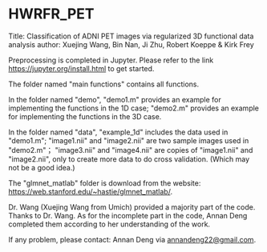 # HWRFR_PET

Title: 
Classification of ADNI PET images via regularized 3D functional data analysis
author: 
Xuejing Wang, Bin Nan, Ji Zhu, Robert Koeppe & Kirk Frey

Preprocessing is completed in Jupyter. Please refer to the link https://jupyter.org/install.html to get started.

The folder named "main functions" contains all functions.

In the folder named "demo", "demo1.m" provides an example for implementing the functions in the 1D case; "demo2.m" provides an example for implementing the functions in the 3D case.

In the folder named "data", "example_1d" includes the data used in "demo1.m";
"image1.nii" and "image2.nii" are two sample images used in "demo2.m"；
"image3.nii" and "image4.nii" are copies of "image1.nii" and "image2.nii", only to create more data to do cross validation. (Which may not be a good idea.)

The "glmnet_matlab" folder is download from the website: 
https://web.stanford.edu/~hastie/glmnet_matlab/.

Dr. Wang (Xuejing Wang from Umich) provided a majority part of the code. Thanks to Dr. Wang. 
As for the incomplete part in the code, Annan Deng completed them according to her understanding of the work.

If any problem, please contact: Annan Deng via annandeng22@gmail.com.
